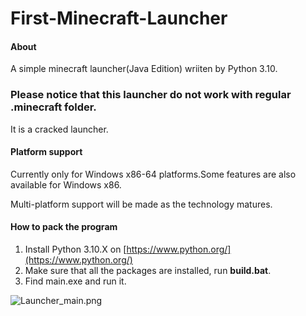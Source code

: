 # First-Minecraft-Launcher

#### About
A simple minecraft launcher(Java Edition) wriiten by Python 3.10.

### Please notice that this launcher do not work with regular .minecraft folder.

It is a cracked launcher.

#### Platform support
Currently only for Windows x86-64 platforms.Some features are also available for Windows x86.

Multi-platform support will be made as the technology matures.

#### How to pack the program
1. Install Python 3.10.X on [https://www.python.org/](https://www.python.org/)
2. Make sure that all the packages are installed, run **build.bat**.
3. Find main.exe and run it.

![Launcher_main.png](Launcher_main.png)
